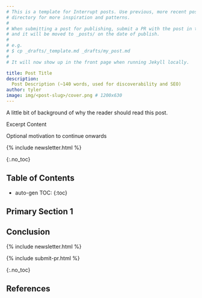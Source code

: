 ```yaml
---
# This is a template for Interrupt posts. Use previous, more recent posts from the _posts/
# directory for more inspiration and patterns.
#
# When submitting a post for publishing, submit a PR with the post in the _drafts/ directory
# and it will be moved to _posts/ on the date of publish.
#
# e.g.
# $ cp _drafts/_template.md _drafts/my_post.md
#
# It will now show up in the front page when running Jekyll locally.

title: Post Title
description:
  Post Description (~140 words, used for discoverability and SEO)
author: tyler
image: img/<post-slug>/cover.png # 1200x630
---
```


A little bit of background of why the reader should read this post.

<!-- excerpt start -->

Excerpt Content

<!-- excerpt end -->

Optional motivation to continue onwards

{% include newsletter.html %}

{:.no_toc}

## Table of Contents

<!-- prettier-ignore -->
* auto-gen TOC:
{:toc}

## Primary Section 1

## Conclusion



<!-- Interrupt Keep START -->
{% include newsletter.html %}

{% include submit-pr.html %}
<!-- Interrupt Keep END -->

{:.no_toc}

## References

<!-- prettier-ignore-start -->
[^reference_key]: [Post Title](https://example.com)
<!-- prettier-ignore-end -->
